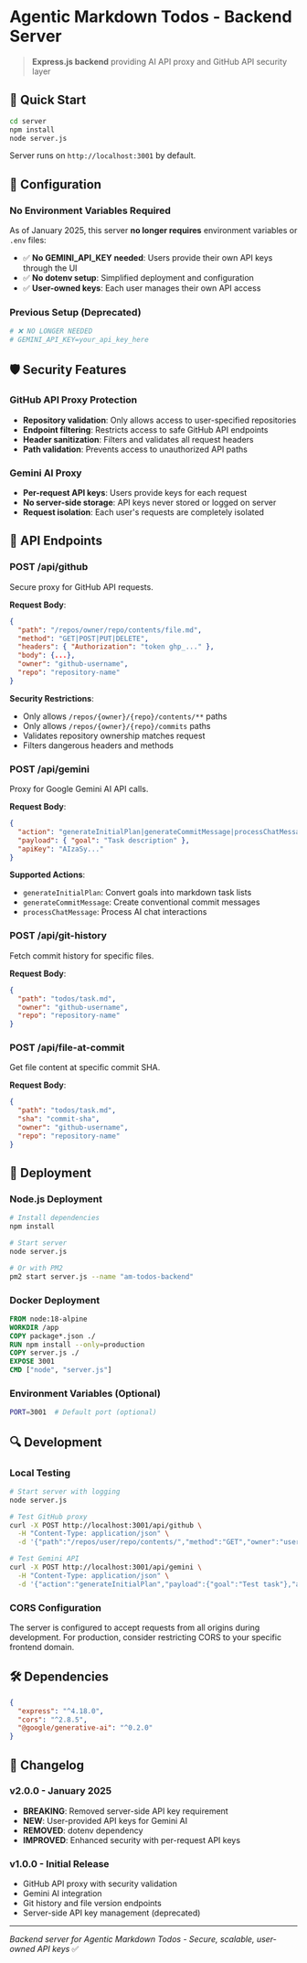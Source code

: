 # Agentic Markdown Todos - Backend Server

> **Express.js backend** providing AI API proxy and GitHub API security layer

## 🚀 **Quick Start**

```bash
cd server
npm install
node server.js
```

Server runs on `http://localhost:3001` by default.

## 🔧 **Configuration**

### **No Environment Variables Required**
As of January 2025, this server **no longer requires** environment variables or `.env` files:

- ✅ **No GEMINI_API_KEY needed**: Users provide their own API keys through the UI
- ✅ **No dotenv setup**: Simplified deployment and configuration
- ✅ **User-owned keys**: Each user manages their own API access

### **Previous Setup (Deprecated)**
```bash
# ❌ NO LONGER NEEDED
# GEMINI_API_KEY=your_api_key_here
```

## 🛡️ **Security Features**

### **GitHub API Proxy Protection**
- **Repository validation**: Only allows access to user-specified repositories
- **Endpoint filtering**: Restricts access to safe GitHub API endpoints
- **Header sanitization**: Filters and validates all request headers
- **Path validation**: Prevents access to unauthorized API paths

### **Gemini AI Proxy**
- **Per-request API keys**: Users provide keys for each request
- **No server-side storage**: API keys never stored or logged on server
- **Request isolation**: Each user's requests are completely isolated

## 📡 **API Endpoints**

### **POST /api/github**
Secure proxy for GitHub API requests.

**Request Body**:
```json
{
  "path": "/repos/owner/repo/contents/file.md",
  "method": "GET|POST|PUT|DELETE",
  "headers": { "Authorization": "token ghp_..." },
  "body": {...},
  "owner": "github-username",
  "repo": "repository-name"
}
```

**Security Restrictions**:
- Only allows `/repos/{owner}/{repo}/contents/**` paths
- Only allows `/repos/{owner}/{repo}/commits` paths
- Validates repository ownership matches request
- Filters dangerous headers and methods

### **POST /api/gemini**
Proxy for Google Gemini AI API calls.

**Request Body**:
```json
{
  "action": "generateInitialPlan|generateCommitMessage|processChatMessage",
  "payload": { "goal": "Task description" },
  "apiKey": "AIzaSy..."
}
```

**Supported Actions**:
- `generateInitialPlan`: Convert goals into markdown task lists
- `generateCommitMessage`: Create conventional commit messages
- `processChatMessage`: Process AI chat interactions

### **POST /api/git-history**
Fetch commit history for specific files.

**Request Body**:
```json
{
  "path": "todos/task.md",
  "owner": "github-username", 
  "repo": "repository-name"
}
```

### **POST /api/file-at-commit**
Get file content at specific commit SHA.

**Request Body**:
```json
{
  "path": "todos/task.md",
  "sha": "commit-sha",
  "owner": "github-username",
  "repo": "repository-name"
}
```

## 🚀 **Deployment**

### **Node.js Deployment**
```bash
# Install dependencies
npm install

# Start server
node server.js

# Or with PM2
pm2 start server.js --name "am-todos-backend"
```

### **Docker Deployment**
```dockerfile
FROM node:18-alpine
WORKDIR /app
COPY package*.json ./
RUN npm install --only=production
COPY server.js ./
EXPOSE 3001
CMD ["node", "server.js"]
```

### **Environment Variables (Optional)**
```bash
PORT=3001  # Default port (optional)
```

## 🔍 **Development**

### **Local Testing**
```bash
# Start server with logging
node server.js

# Test GitHub proxy
curl -X POST http://localhost:3001/api/github \
  -H "Content-Type: application/json" \
  -d '{"path":"/repos/user/repo/contents/","method":"GET","owner":"user","repo":"repo"}'

# Test Gemini API
curl -X POST http://localhost:3001/api/gemini \
  -H "Content-Type: application/json" \
  -d '{"action":"generateInitialPlan","payload":{"goal":"Test task"},"apiKey":"your-key"}'
```

### **CORS Configuration**
The server is configured to accept requests from all origins during development. For production, consider restricting CORS to your specific frontend domain.

## 🛠 **Dependencies**

```json
{
  "express": "^4.18.0",
  "cors": "^2.8.5", 
  "@google/generative-ai": "^0.2.0"
}
```

## 📝 **Changelog**

### **v2.0.0 - January 2025**
- **BREAKING**: Removed server-side API key requirement
- **NEW**: User-provided API keys for Gemini AI
- **REMOVED**: dotenv dependency
- **IMPROVED**: Enhanced security with per-request API keys

### **v1.0.0 - Initial Release**
- GitHub API proxy with security validation
- Gemini AI integration
- Git history and file version endpoints
- Server-side API key management (deprecated)

---

*Backend server for Agentic Markdown Todos - Secure, scalable, user-owned API keys* ✅